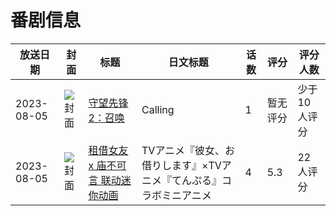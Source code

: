 # 番剧信息

|放送日期|封面|标题|日文标题|话数|评分|评分人数|
|---|---|---|---|---|---|---|
|2023-08-05|![封面](https://lain.bgm.tv/pic/cover/c/a7/e9/448975_QI4FG.jpg)|[守望先锋2：召唤](https://bangumi.tv/subject/448975)|Calling|1|暂无评分|少于10人评分|
|2023-08-05|![封面](https://lain.bgm.tv/pic/cover/c/e5/97/451644_lllll.jpg)|[租借女友 x 庙不可言 联动迷你动画](https://bangumi.tv/subject/451644)|TVアニメ『彼女、お借りします』×TVアニメ『てんぷる』コラボミニアニメ|4|5.3|22人评分|
